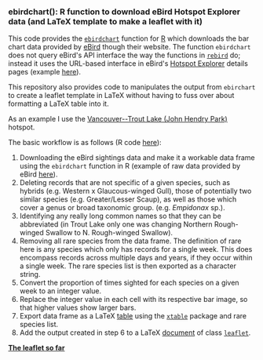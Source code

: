 ### ebirdchart(): R function to download eBird Hotspot Explorer data (and LaTeX template to make a leaflet with it)

This code  provides the [`ebirdchart`](ebirdchart.R) function for [R](http://r-project.org) which downloads the bar chart
data provided by [eBird](http://www.ebird.org) though their website. The function `ebirdchart` does not query eBird's API
interface the way the functions in [`rebird`](https://github.com/ropensci/rebird) do; instead it uses 
the URL-based interface in eBird's [Hotspot Explorer](http://ebird.org/ebird/hotspots) details pages (example [here](http://ebird.org/ebird/canada/GuideMe?cmd=decisionPage&getLocations=hotspots&hotspots=L196159&yr=all&m=)). 

This repository also provides code to manipulates the output from `ebirchart` to create a leaflet template in LaTeX
without having to fuss over about formatting a LaTeX table into it.

As an example I use the [Vancouver--Trout Lake (John Hendry Park)](http://ebird.org/ebird/canada/GuideMe?cmd=decisionPage&getLocations=hotspots&hotspots=L196159&yr=all&m=) hotspot.

The basic workflow is as follows (R code [here](barchart-data.R)):

1. Downloading the eBird sightings data and make it a workable data frame using the `ebirdchart` function in R (example of raw data provided by eBird [here](BarChart)).
2. Deleting records that are not specific of a given species, such as hybrids (e.g. Western x Glaucous-winged Gull), those of potentially two similar species (e.g. Greater/Lesser Scaup), as well as those which cover a genus or broad taxonomic group. (e.g. *Empidonax* sp.). 
3. Identifying any really long common names so that they can be abbreviated (in Trout Lake only one was changing Northern Rough-winged Swallow to N. Rough-winged Swallow).
4. Removing all rare species from the data frame. The definition of rare here is any species which only has records for a single week. This
does encompass records across multiple days and years, if they occur within a single week. The rare species list is then exported as a character string.
4. Convert the proportion of times sighted for each species on a given week to an integer value.
5. Replace the integer value in each cell with its respective bar image, so that higher values show larger bars.
6. Export data frame as a LaTeX [table](bt.tex) using the [`xtable`](http://cran.r-project.org/web/packages/xtable/index.html) package and rare species list.
7. Add the output created in step 6 to a LaTeX [document](eleaflet.tex) of class [`leaflet`](http://www.ctan.org/tex-archive/macros/latex/contrib/leaflet/). 

**[The leaflet so far](eleaflet.pdf)**
